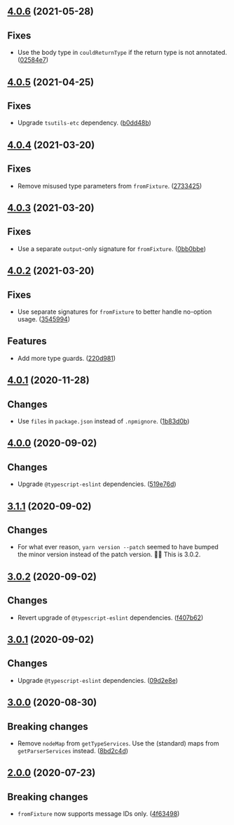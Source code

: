 <a name="4.0.6"></a>
## [4.0.6](https://github.com/cartant/eslint-etc/compare/v4.0.5...v4.0.6) (2021-05-28)

## Fixes

* Use the body type in `couldReturnType` if the return type is not annotated. ([02584e7](https://github.com/cartant/eslint-etc/commit/02584e7))

<a name="4.0.5"></a>
## [4.0.5](https://github.com/cartant/eslint-etc/compare/v4.0.4...v4.0.5) (2021-04-25)

## Fixes

* Upgrade `tsutils-etc` dependency. ([b0dd48b](https://github.com/cartant/eslint-etc/commit/b0dd48b))

<a name="4.0.4"></a>
## [4.0.4](https://github.com/cartant/eslint-etc/compare/v4.0.3...v4.0.4) (2021-03-20)

## Fixes

* Remove misused type parameters from `fromFixture`. ([2733425](https://github.com/cartant/eslint-etc/commit/2733425))

<a name="4.0.3"></a>
## [4.0.3](https://github.com/cartant/eslint-etc/compare/v4.0.2...v4.0.3) (2021-03-20)

## Fixes

* Use a separate `output`-only signature for `fromFixture`. ([0bb0bbe](https://github.com/cartant/eslint-etc/commit/0bb0bbe))

<a name="4.0.2"></a>
## [4.0.2](https://github.com/cartant/eslint-etc/compare/v4.0.1...v4.0.2) (2021-03-20)

## Fixes

* Use separate signatures for `fromFixture` to better handle no-option usage. ([3545994](https://github.com/cartant/eslint-etc/commit/3545994))

## Features

* Add more type guards. ([220d981](https://github.com/cartant/eslint-etc/commit/220d981))

<a name="4.0.1"></a>
## [4.0.1](https://github.com/cartant/eslint-etc/compare/v4.0.0...v4.0.1) (2020-11-28)

## Changes

* Use `files` in `package.json` instead of `.npmignore`. ([1b83d0b](https://github.com/cartant/eslint-etc/commit/1b83d0b))

<a name="4.0.0"></a>
## [4.0.0](https://github.com/cartant/eslint-etc/compare/v3.0.2...v4.0.0) (2020-09-02)

## Changes

* Upgrade `@typescript-eslint` dependencies. ([519e76d](https://github.com/cartant/eslint-etc/commit/519e76d))

<a name="3.1.1"></a>
## [3.1.1](https://github.com/cartant/eslint-etc/compare/v3.0.1...v3.0.2) (2020-09-02)

## Changes

* For what ever reason, `yarn version --patch` seemed to have bumped the minor version instead of the patch version. 🤷‍♂️ This is 3.0.2.

<a name="3.0.2"></a>
## [3.0.2](https://github.com/cartant/eslint-etc/compare/v3.0.1...v3.0.2) (2020-09-02)

## Changes

* Revert upgrade of `@typescript-eslint` dependencies. ([f407b62](https://github.com/cartant/eslint-etc/commit/f407b62))

<a name="3.0.1"></a>
## [3.0.1](https://github.com/cartant/eslint-etc/compare/v3.0.0...v3.0.1) (2020-09-02)

## Changes

* Upgrade `@typescript-eslint` dependencies. ([09d2e8e](https://github.com/cartant/eslint-etc/commit/09d2e8e))

<a name="3.0.0"></a>
## [3.0.0](https://github.com/cartant/eslint-etc/compare/v2.0.0...v3.0.0) (2020-08-30)

## Breaking changes

* Remove `nodeMap` from `getTypeServices`. Use the (standard) maps from `getParserServices` instead. ([8bd2c4d](https://github.com/cartant/eslint-etc/commit/8bd2c4d))

<a name="2.0.0"></a>
## [2.0.0](https://github.com/cartant/eslint-etc/compare/v1.0.2...v2.0.0) (2020-07-23)

## Breaking changes

* `fromFixture` now supports message IDs only. ([4f63498](https://github.com/cartant/eslint-etc/commit/4f63498))